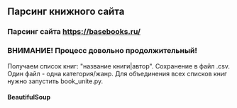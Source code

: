 ## Парсинг книжного сайта
### Парсинг сайта https://basebooks.ru/
### ВНИМАНИЕ! Процесс довольно продолжительный!

Получаем список книг: "название книги|автор".
Сохранение в файл .csv. Один файл - одна категория/жанр.
Для объединения всех списков книг нужно запустить book_unite.py.

#### BeautifulSoup
